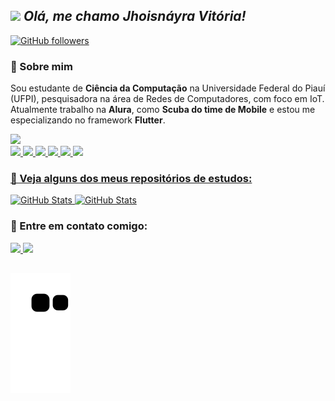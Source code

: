 
## <img src="https://media.giphy.com/media/du3J3cXyzhj75IOgvA/giphy.gif" width="30px">&nbsp;***Olá, me chamo Jhoisnáyra Vitória!***
<!-- ![Visitor](https://visitor-badge.laobi.icu/badge?page_id=jhoisz.repoName)  -->
[![GitHub followers](https://img.shields.io/github/followers/jhoisz.svg?style=social&label=Follow)](https://github.com/jhoisz?tab=followers)<br/>
<!-- <img align="right" alt="GIF" height="160px" src="https://media.giphy.com/media/du3J3cXyzhj75IOgvA/giphy.gif" /> -->


### 🎐 Sobre mim


  <img align="right" alt="" height="300" style="border-radius:50px;" src="https://media2.giphy.com/media/xd22iKsu0Wn0Q/giphy.gif?cid=ecf05e476eqzgki5awbbaeqssexr9zss3p3xauc58t13vwss&rid=giphy.gif&ct=s">

Sou estudante de <strong>Ciência da Computação</strong> na Universidade Federal do Piauí (UFPI), pesquisadora na área de Redes de Computadores, com foco em IoT. Atualmente trabalho na <strong>Alura</strong>, como <strong>Scuba do time de Mobile</strong> e estou me especializando no framework <strong>Flutter</strong>.



<div>
 <a href="https://github.com/jhoisz">
<!-- <img height="170em" src="https://github-readme-stats.vercel.app/api/top-langs/?username=jhoisz&layout=compact&langs_count=7&theme=tokyonight"/> -->
<img height="170em" src="https://github-readme-stats.vercel.app/api?username=jhoisz&show_icons=true&theme=tokyonight&include_all_commits=true&count_private=true"/>
</div>
 
 <div>
 <img src="https://img.shields.io/badge/Flutter-%2302569B.svg?style=for-the-badge&logo=Flutter&logoColor=white" target="_blank">
 <img src="https://img.shields.io/badge/dart-%230175C2.svg?style=for-the-badge&logo=dart&logoColor=white"></img>
 <img src="https://img.shields.io/badge/figma-%23F24E1E.svg?style=for-the-badge&logo=figma&logoColor=white"></img>
 <img src="https://img.shields.io/badge/html5-%23E34F26.svg?style=for-the-badge&logo=html5&logoColor=white"></img>
 <img src="https://img.shields.io/badge/css3-%231572B6.svg?style=for-the-badge&logo=css3&logoColor=white"></img>
 <img src="https://img.shields.io/badge/markdown-%23000000.svg?style=for-the-badge&logo=markdown&logoColor=white"></img>
</div>

<div>


### 📌 Veja alguns dos meus repositórios de estudos:

<div>
  <p>
    <a href="https://github.com/jhoisz/moviesapp">
      <img src="https://github-readme-stats.vercel.app/api/pin/?username=jhoisz&repo=moviesapp" alt="GitHub Stats" />
    </a>
    <a href="https://github.com/jhoisz/organo">
      <img src="https://github-readme-stats.vercel.app/api/pin/?username=jhoisz&repo=organo" alt="GitHub Stats" />
    </a>
  </p>
  
<!--     <p>
    <a href="https://github.com/jhoisz/Bytebank_Provider">
      <img src="https://github-readme-stats.vercel.app/api/pin/?username=jhoisz&repo=Bytebank_Provider" alt="GitHub Stats" />
    </a>
    <a href="https://github.com/jhoisz/dart_sintaxe_colecoes_e_dinamismo">
      <img src="https://github-readme-stats.vercel.app/api/pin/?username=jhoisz&repo=dart_sintaxe_colecoes_e_dinamismo" alt="GitHub Stats" />
    </a>
  </p> -->
</div>
  
  
<!--  <img align="right" alt="" height="150" style="border-radius:50px;" src="https://media.discordapp.net/attachments/962040838123319319/1050874733861810296/ezgif.com-gif-maker.gif"> -->
 
 <h3><strong> 🔗 Entre em contato comigo: </strong></h3>
  <a href= "https://www.linkedin.com/in/jhoisnayra-rodrigues/">
  <img src="https://img.shields.io/badge/LinkedIn-0077B5?style=for-the-badge&logo=linkedin&logoColor=white">
 </a> 
 <a href= "mailto:jhois.alu@gmail.com">
  <img src="https://img.shields.io/badge/Gmail-D14836?style=for-the-badge&logo=gmail&logoColor=white">
 </a> 
</div>



  
  ##
    
 <div> 
  
  ![Snake animation](https://github.com/jhoisz/jhoisz/blob/output/github-contribution-grid-snake.svg)
</div>
